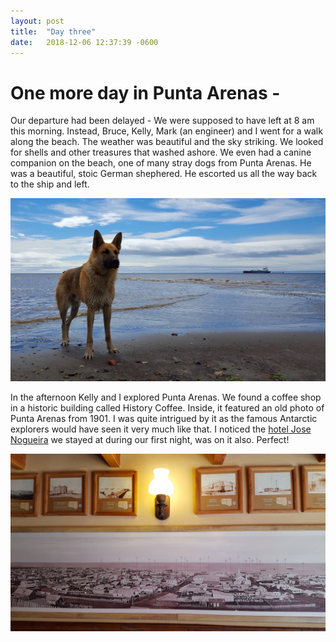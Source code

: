 ```yaml
---
layout: post
title:  "Day three"
date:   2018-12-06 12:37:39 -0600
---
```

# One more day in Punta Arenas - 
Our departure had been delayed - We were supposed to have left at 8 am this morning. Instead, Bruce, Kelly, Mark (an engineer) and I went for a walk along the beach. The weather was beautiful and the sky striking. We looked for shells and other treasures that washed ashore. We even had a canine companion on the beach, one of many stray dogs from Punta Arenas. He was a beautiful, stoic German shephered. He escorted us all the way back to the ship and left.

![Our companion](/assets/blog_photos/181206/20181206_113752.jpg)

In the afternoon Kelly and I explored Punta Arenas. We found a coffee shop in a historic building called History Coffee. Inside, it featured an old photo of Punta Arenas from 1901. I was quite intrigued by it as the famous Antarctic explorers would have seen it very much like that. I noticed the [hotel Jose Nogueira][hotel] we stayed at during our first night, was on it also. Perfect!

![Historic photo](/assets/blog_photos/181206/20181206_154048_001.jpg)

[hotel]: http://www.hotelnogueira.com/es
